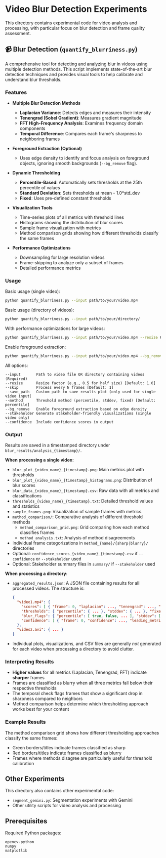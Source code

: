 # Video Blur Detection Experiments

This directory contains experimental code for video analysis and processing, with particular focus on blur detection and frame quality assessment.

## 📹 Blur Detection (`quantify_blurriness.py`)

A comprehensive tool for detecting and analyzing blur in videos using multiple detection methods. This script implements state-of-the-art blur detection techniques and provides visual tools to help calibrate and understand blur thresholds.

### Features

- **Multiple Blur Detection Methods**
  - **Laplacian Variance**: Detects edges and measures their intensity
  - **Tenengrad (Sobel Gradient)**: Measures gradient magnitude
  - **FFT High-Frequency Analysis**: Examines frequency domain components
  - **Temporal Difference**: Compares each frame's sharpness to neighboring frames

- **Foreground Extraction (Optional)**
  - Uses edge density to identify and focus analysis on foreground objects, ignoring smooth backgrounds (`--bg_remove` flag).

- **Dynamic Thresholding**
  - **Percentile-Based**: Automatically sets thresholds at the 25th percentile of values
  - **Standard Deviation**: Sets thresholds at mean - 1.0*std_dev
  - **Fixed**: Uses pre-defined constant thresholds

- **Visualization Tools**
  - Time-series plots of all metrics with threshold lines
  - Histograms showing the distribution of blur scores
  - Sample frame visualization with metrics
  - Method comparison grids showing how different thresholds classify the same frames

- **Performance Optimizations**
  - Downsampling for large resolution videos
  - Frame-skipping to analyze only a subset of frames
  - Detailed performance metrics

### Usage

Basic usage (single video):
```bash
python quantify_blurriness.py --input path/to/your/video.mp4
```

Basic usage (directory of videos):
```bash
python quantify_blurriness.py --input path/to/your/directory/
```

With performance optimizations for large videos:
```bash
python quantify_blurriness.py --input path/to/your/video.mp4 --resize 0.25 --skip 5
```

Enable foreground extraction:
```bash
python quantify_blurriness.py --input path/to/your/video.mp4 --bg_remove
```

All options:
```
--input       Path to video file OR directory containing videos (Required)
--resize      Resize factor (e.g., 0.5 for half size) [Default: 1.0]
--skip        Process every N frames [Default: 1]
--save_path   Custom path to save results plot (only used for single video input)
--method      Threshold method (percentile, stddev, fixed) [Default: percentile]
--bg_remove   Enable foreground extraction based on edge density
--stakeholder Generate stakeholder-friendly visualizations (single video only)
--confidence  Include confidence scores in output
```

### Output

Results are saved in a timestamped directory under `blur_results/analysis_{timestamp}/`.

**When processing a single video:**

- `blur_plot_{video_name}_{timestamp}.png`: Main metrics plot with thresholds
- `blur_plot_{video_name}_{timestamp}_histograms.png`: Distribution of blur scores
- `blur_data_{video_name}_{timestamp}.csv`: Raw data with all metrics and classifications
- `thresholds_{video_name}_{timestamp}.txt`: Detailed threshold values and statistics
- `sample_frames.png`: Visualization of sample frames with metrics
- `method_comparison/`: Comparative analysis of different threshold methods
  - `method_comparison_grid.png`: Grid comparing how each method classifies frames
  - `method_analysis.txt`: Analysis of method disagreements
- Individual frame categorizations in `method_{name}/{sharp|blurry}/` directories
- Optional: `confidence_scores_{video_name}_{timestamp}.csv` if `--confidence` or `--stakeholder` used
- Optional: Stakeholder summary files in `summary/` if `--stakeholder` used

**When processing a directory:**

- `aggregated_results.json`: A JSON file containing results for all processed videos. The structure is:
  ```json
  {
    "video1.mp4": {
      "scores": [ { "frame": 0, "laplacian": ..., "tenengrad": ..., "fft": ... }, ... ],
      "thresholds": { "percentile": { ... }, "stddev": { ... }, "fixed": { ... } },
      "blur_flags": { "percentile": [ true, false, ... ], "stddev": [ ... ], "fixed": [ ... ] },
      "confidence": [ { "frame": 0, "confidence": ..., "leading_metric": ..., "is_blurry": ... }, ... ] // Optional
    },
    "video2.avi": { ... }
  }
  ```
- Individual plots, visualizations, and CSV files are generally *not* generated for each video when processing a directory to avoid clutter.

### Interpreting Results

- **Higher values** for all metrics (Laplacian, Tenengrad, FFT) indicate **sharper** frames
- Frames are classified as blurry when all three metrics fall below their respective thresholds
- The temporal check flags frames that show a significant drop in sharpness compared to neighbors
- Method comparison helps determine which thresholding approach works best for your content

### Example Results

The method comparison grid shows how different thresholding approaches classify the same frames:
- Green borders/titles indicate frames classified as sharp
- Red borders/titles indicate frames classified as blurry
- Frames where methods disagree are particularly useful for threshold calibration

## Other Experiments

This directory also contains other experimental code:
- `segment_gemini.py`: Segmentation experiments with Gemini
- Other utility scripts for video analysis and processing

## Prerequisites

Required Python packages:
```
opencv-python
numpy
matplotlib
``` 
